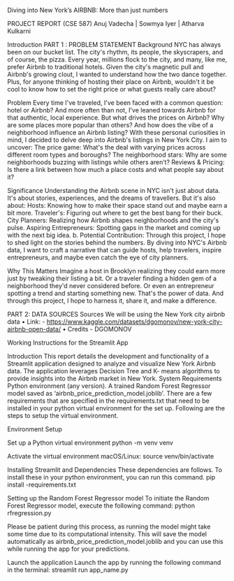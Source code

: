 Diving into New York’s AIRBNB: More than just numbers

PROJECT REPORT (CSE 587)
Anuj Vadecha | 
Sowmya Iyer |
Atharva Kulkarni 


Introduction
PART 1 : PROBLEM STATEMENT
Background
NYC has always been on our bucket list. The city's rhythm, its people, the skyscrapers, and of
course, the pizza. Every year, millions flock to the city, and many, like me, prefer Airbnb to
traditional hotels. Given the city's magnetic pull and Airbnb's growing clout, I wanted to
understand how the two dance together. Plus, for anyone thinking of hosting their place on
Airbnb, wouldn't it be cool to know how to set the right price or what guests really care about?


Problem
Every time I've traveled, I've been faced with a common question: hotel or Airbnb? And more
often than not, I've leaned towards Airbnb for that authentic, local experience. But what drives
the prices on Airbnb? Why are some places more popular than others? And how does the vibe
of a neighborhood influence an Airbnb listing? With these personal curiosities in mind, I decided
to delve deep into Airbnb's listings in New York City. I aim to uncover: The price game: What's
the deal with varying prices across different room types and boroughs? The neighborhood stars:
Why are some neighborhoods buzzing with listings while others aren’t? Reviews & Pricing: Is
there a link between how much a place costs and what people say about it?


Significance
Understanding the Airbnb scene in NYC isn't just about data. It's about stories, experiences,
and the dreams of travellers. But it's also about:
Hosts: Knowing how to make their space stand out and maybe earn a bit more. Traveler's:
Figuring out where to get the best bang for their buck. City Planners: Realizing how Airbnb
shapes neighborhoods and the city's pulse. Aspiring Entrepreneurs: Spotting gaps in the market
and coming up with the next big idea. b. Potential Contribution: Through this project, I hope to
shed light on the stories behind the numbers. By diving into NYC's Airbnb data, I want to craft a
narrative that can guide hosts, help travelers, inspire entrepreneurs, and maybe even catch the
eye of city planners.


Why This Matters
Imagine a host in Brooklyn realizing they could earn more just by tweaking their listing a bit. Or a
traveler finding a hidden gem of a neighborhood they'd never considered before. Or even an
entrepreneur spotting a trend and starting something new. That's the power of data. And
through this project, I hope to harness it, share it, and make a difference.

PART 2: DATA SOURCES
Sources
We will be using the New York city airbnb data
• Link: - https://www.kaggle.com/datasets/dgomonov/new-york-city-airbnb-open-data/
• Credits - DGOMONOV

Working Instructions for the Streamlit App

Introduction
This report details the development and functionality of a Streamlit application designed to analyze and visualize New York Airbnb data. 
The application leverages Decision Tree and K- means algorithms to provide insights into the Airbnb market in New York.
System Requirements
Python environment (any version).
A trained Random Forest Regressor model saved as ‘airbnb_price_prediction_model.joblib'. 
There are a few requirements that are specified in the requirements.txt that need to be installed in your python virtual environment for the set up. 
Following are the steps to setup the virtual environment.

Environment Setup

Set up a Python virtual environment
python -m venv venv

Activate the virtual environment
macOS/Linux: source venv/bin/activate

Installing Streamlit and Dependencies
These dependencies are follows. To install these in your python environment, you can run this command.
pip install -requirements.txt

Setting up the Random Forest Regressor model
To initiate the Random Forest Regressor model, execute the following command:
python rfregression.py

Please be patient during this process, as running the model might take some time due to its
computational intensity. This will save the model automatically as airbnb_price_prediction_model.joblib and you can use this while running the app for your predictions.

Launch the application
Launch the app by running the following command in the terminal:
streamlit run app_name.py

